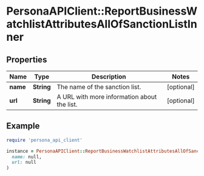 # PersonaAPIClient::ReportBusinessWatchlistAttributesAllOfSanctionListInner

## Properties

| Name | Type | Description | Notes |
| ---- | ---- | ----------- | ----- |
| **name** | **String** | The name of the sanction list. | [optional] |
| **url** | **String** | A URL with more information about the list. | [optional] |

## Example

```ruby
require 'persona_api_client'

instance = PersonaAPIClient::ReportBusinessWatchlistAttributesAllOfSanctionListInner.new(
  name: null,
  url: null
)
```

